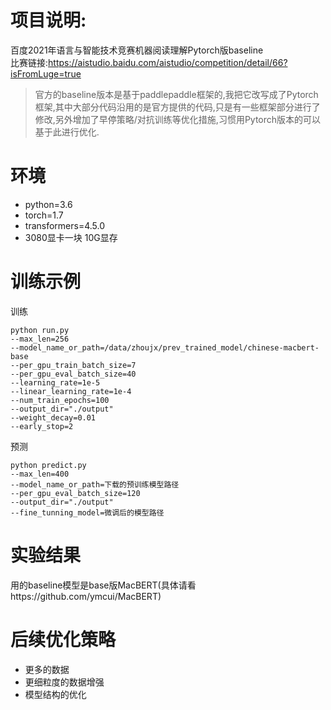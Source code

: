 # 项目说明:
百度2021年语言与智能技术竞赛机器阅读理解Pytorch版baseline  
比赛链接:https://aistudio.baidu.com/aistudio/competition/detail/66?isFromLuge=true  
> 官方的baseline版本是基于paddlepaddle框架的,我把它改写成了Pytorch框架,其中大部分代码沿用的是官方提供的代码,只是有一些框架部分进行了修改,另外增加了早停策略/对抗训练等优化措施,习惯用Pytorch版本的可以基于此进行优化.

# 环境
- python=3.6
- torch=1.7
- transformers=4.5.0
- 3080显卡一块 10G显存

# 训练示例
训练  
```
python run.py
--max_len=256
--model_name_or_path=/data/zhoujx/prev_trained_model/chinese-macbert-base
--per_gpu_train_batch_size=7
--per_gpu_eval_batch_size=40
--learning_rate=1e-5
--linear_learning_rate=1e-4
--num_train_epochs=100
--output_dir="./output"
--weight_decay=0.01
--early_stop=2
```

预测
```
python predict.py
--max_len=400
--model_name_or_path=下载的预训练模型路径
--per_gpu_eval_batch_size=120
--output_dir="./output"
--fine_tunning_model=微调后的模型路径
```
# 实验结果
用的baseline模型是base版MacBERT(具体请看https://github.com/ymcui/MacBERT)

# 后续优化策略
- 更多的数据
- 更细粒度的数据增强
- 模型结构的优化